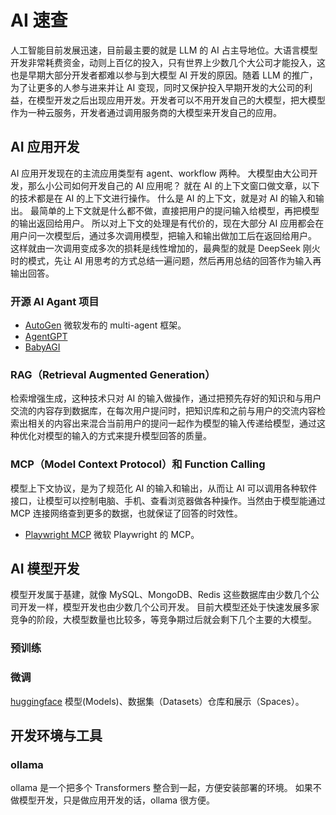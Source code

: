 # AI 速查

人工智能目前发展迅速，目前最主要的就是 LLM 的 AI 占主导地位。大语言模型开发非常耗费资金，动则上百亿的投入，只有世界上少数几个大公司才能投入，这也是早期大部分开发者都难以参与到大模型 AI 开发的原因。随着 LLM 的推广，为了让更多的人参与进来并让 AI 变现，同时又保护投入早期开发的大公司的利益，在模型开发之后出现应用开发。开发者可以不用开发自己的大模型，把大模型作为一种云服务，开发者通过调用服务商的大模型来开发自己的应用。

## AI 应用开发

AI 应用开发现在的主流应用类型有 agent、workflow 两种。
大模型由大公司开发，那么小公司如何开发自己的 AI 应用呢？
就在 AI 的上下文窗口做文章，以下的技术都是在 AI 的上下文进行操作。
什么是 AI 的上下文，就是对 AI 的输入和输出。
最简单的上下文就是什么都不做，直接把用户的提问输入给模型，再把模型的输出返回给用户。
所以对上下文的处理是有代价的，现在大部分 AI 应用都会在用户问一次模型后，通过多次调用模型，把输入和输出做加工后在返回给用户。
这样就由一次调用变成多次的损耗是线性增加的，最典型的就是 DeepSeek 刚火时的模式，先让 AI 用思考的方式总结一遍问题，然后再用总结的回答作为输入再输出回答。

### 开源 AI Agant 项目

- [AutoGen](https://github.com/microsoft/autogen) 微软发布的 multi-agent 框架。
- [AgentGPT](https://github.com/reworkd/AgentGPT)
- [BabyAGI](https://github.com/yoheinakajima/babyagi)

### RAG（Retrieval Augmented Generation）

检索增强生成，这种技术只对 AI 的输入做操作，通过把预先存好的知识和与用户交流的内容存到数据库，在每次用户提问时，把知识库和之前与用户的交流内容检索出相关的内容出来混合当前用户的提问一起作为模型的输入传递给模型，通过这种优化对模型的输入的方式来提升模型回答的质量。

### MCP（Model Context Protocol）和 Function Calling

模型上下文协议，是为了规范化 AI 的输入和输出，从而让 AI 可以调用各种软件接口，让模型可以控制电脑、手机、查看浏览器做各种操作。当然由于模型能通过 MCP 连接网络查到更多的数据，也就保证了回答的时效性。

- [Playwright MCP](https://github.com/microsoft/playwright-mcp) 微软 Playwright 的 MCP。

## AI 模型开发

模型开发属于基建，就像 MySQL、MongoDB、Redis 这些数据库由少数几个公司开发一样，模型开发也由少数几个公司开发。
目前大模型还处于快速发展多家竞争的阶段，大模型数量也比较多，等竞争期过后就会剩下几个主要的大模型。

### 预训练

### 微调

[huggingface](https://hf.co/) 模型(Models)、数据集（Datasets）仓库和展示（Spaces）。

## 开发环境与工具

### ollama

ollama 是一个把多个 Transformers 整合到一起，方便安装部署的环境。
如果不做模型开发，只是做应用开发的话，ollama 很方便。
